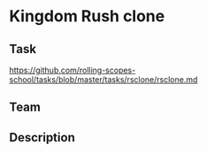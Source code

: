 # Kingdom Rush clone

## Task 
https://github.com/rolling-scopes-school/tasks/blob/master/tasks/rsclone/rsclone.md

## Team 

## Description